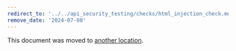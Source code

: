 ```yaml
---
redirect_to: '../../api_security_testing/checks/html_injection_check.md'
remove_date: '2024-07-08'
---
```


This document was moved to [another location](../../api_security_testing/checks/html_injection_check.md).

<!-- This redirect file can be deleted after <2024-07-08>. -->
<!-- Redirects that point to other docs in the same project expire in three months. -->
<!-- Redirects that point to docs in a different project or site (for example, link is not relative and starts with `https:`) expire in one year. -->
<!-- Before deletion, see: https://docs.gitlab.com/ee/development/documentation/redirects.html -->